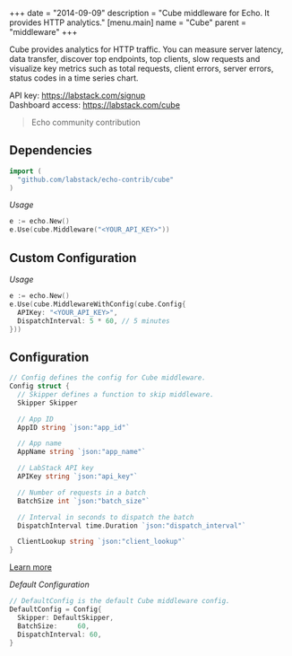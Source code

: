 +++
date = "2014-09-09"
description = "Cube middleware for Echo. It provides HTTP analytics."
[menu.main]
  name = "Cube"
  parent = "middleware"
+++


Cube provides analytics for HTTP traffic. You can measure server latency, data transfer, discover top endpoints, top clients, slow requests and visualize key metrics such as total requests, client errors, server errors, status codes in a time series chart.

API key: https://labstack.com/signup<br>
Dashboard access: https://labstack.com/cube

> Echo community contribution 

## Dependencies

```go
import (
  "github.com/labstack/echo-contrib/cube"
)
```

*Usage*

```go
e := echo.New()
e.Use(cube.Middleware("<YOUR_API_KEY>"))
```

## Custom Configuration

*Usage*

```go
e := echo.New()
e.Use(cube.MiddlewareWithConfig(cube.Config{
  APIKey: "<YOUR_API_KEY>",
  DispatchInterval: 5 * 60, // 5 minutes
}))
```

## Configuration

```go
// Config defines the config for Cube middleware.
Config struct {
  // Skipper defines a function to skip middleware.
  Skipper Skipper

  // App ID 
  AppID string `json:"app_id"`

  // App name 
  AppName string `json:"app_name"`

  // LabStack API key
  APIKey string `json:"api_key"`

  // Number of requests in a batch
  BatchSize int `json:"batch_size"`

  // Interval in seconds to dispatch the batch
  DispatchInterval time.Duration `json:"dispatch_interval"`

  ClientLookup string `json:"client_lookup"`
}
```

[Learn more](https://labstack.com/docs/cube)

*Default Configuration*

```go
// DefaultConfig is the default Cube middleware config.
DefaultConfig = Config{
  Skipper: DefaultSkipper,
  BatchSize:     60,
  DispatchInterval: 60,
}
```

